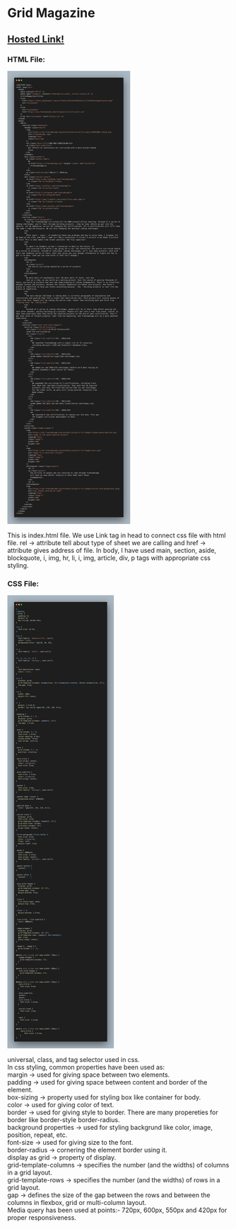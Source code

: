 # Grid Magazine

## [Hosted Link!](https://hsc92180.github.io/Geekster_Assignment/Grid-Magazine/)

### HTML File:

![Alt text](index.png)

This is index.html file. We use Link tag in head to connect css file with html file.
rel -> attribute tell about type of sheet we are calling and href -> attribute gives address of file.
In body, I have used main, section, aside, blockquote, i, img, hr, li, i, img, article, div, p tags with appropriate css styling.

### CSS File:

![Alt text](style.png)

universal, class, and tag selector used in css. <br>
In css styling, common properties have been used as: <br>
margin -> used for giving space between two elements.<br>
padding -> used for giving space between content and border of the element.<br>
box-sizing -> property used for styling box like container for body.<br>
color -> used for giving color of text.<br>
border -> used for giving style to border. There are many propereties for border like border-style border-radius. <br>
background properties -> used for styling backgrund like color, image, position, repeat, etc.<br>
font-size -> used for giving size to the font. <br>
border-radius -> cornering the element border using it.<br>
display as grid -> property of display. <br>
grid-template-columns -> specifies the number (and the widths) of columns in a grid layout. <br>
grid-template-rows -> specifies the number (and the widths) of rows in a grid layout. <br>
gap -> defines the size of the gap between the rows and between the columns in flexbox, grid or multi-column layout. <br>
Media query has been used at points:- 720px, 600px, 550px and 420px for proper responsiveness.<br>